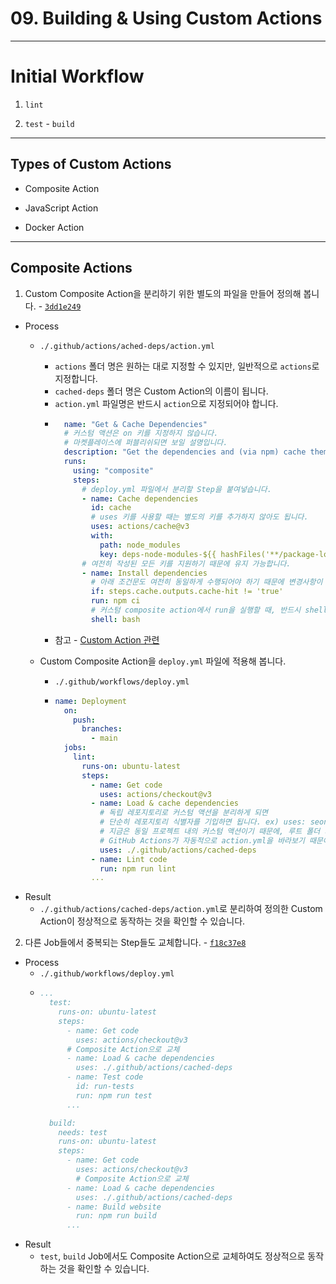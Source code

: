 # 09. Building & Using Custom Actions

---

# Initial Workflow

1. `lint`

2. `test` - `build`

---

## Types of Custom Actions

- Composite Action

- JavaScript Action

- Docker Action

---

## Composite Actions

1. Custom Composite Action을 분리하기 위한 별도의 파일을 만들어 정의해 봅니다. - [`3dd1e249`](https://github.com/seongjin2427/09.custom-actions/commit/3dd1e24963cebccf502841ef1ed4683ff66bcd85)

- Process
  - `./.github/actions/ached-deps/action.yml`
    - `actions` 폴더 명은 원하는 대로 지정할 수 있지만, 일반적으로 `actions`로 지정합니다.
    - `cached-deps` 폴더 명은 Custom Action의 이름이 됩니다.
    - `action.yml` 파일명은 반드시 `action`으로 지정되어야 합니다.
    - ```yml
        name: "Get & Cache Dependencies"
        # 커스텀 액션은 on 키를 지정하지 않습니다.
        # 마켓플레이스에 퍼블리쉬되면 보일 설명입니다.
        description: "Get the dependencies and (via npm) cache them."
        runs:
          using: "composite"
          steps:
            # deploy.yml 파일에서 분리할 Step을 붙여넣습니다.
            - name: Cache dependencies
              id: cache
              # uses 키를 사용할 때는 별도의 키를 추가하지 않아도 됩니다.
              uses: actions/cache@v3
              with:
                path: node_modules
                key: deps-node-modules-${{ hashFiles('**/package-lock.json') }}
            # 여전히 작성된 모든 키를 지원하기 때문에 유지 가능합니다.
            - name: Install dependencies
              # 아래 조건문도 여전히 동일하게 수행되어야 하기 때문에 변경사항이 없습니다.
              if: steps.cache.outputs.cache-hit != 'true'
              run: npm ci
              # 커스텀 composite action에서 run을 실행할 때, 반드시 shell 키를 포함해야 합니다.
              shell: bash
    - 참고 - [Custom Action 관련](https://docs.github.com/en/actions/creating-actions/metadata-syntax-for-github-actions#runs-for-composite-actions)

  - Custom Composite Action을 `deploy.yml` 파일에 적용해 봅니다.
    - `./.github/workflows/deploy.yml`
    - ```yml
      name: Deployment
        on:
          push:
            branches:
              - main
        jobs:
          lint:
            runs-on: ubuntu-latest
            steps:
              - name: Get code
                uses: actions/checkout@v3
              - name: Load & cache dependencies
                # 독립 레포지토리로 커스텀 액션을 분리하게 되면
                # 단순히 레포지토리 식별자를 기입하면 됩니다. ex) uses: seongjin2427/my-action
                # 지금은 동일 프로젝트 내의 커스텀 액션이기 때문에, 루트 폴더 기준 경로를 작성합니다.
                # GitHub Actions가 자동적으로 action.yml을 바라보기 때문에 기입하지 않습니다.
                uses: ./.github/actions/cached-deps
              - name: Lint code
                run: npm run lint
              ...

- Result
  - `./.github/actions/cached-deps/action.yml`로 분리하여 정의한 Custom Action이 정상적으로 동작하는 것을 확인할 수 있습니다.

2. 다른 Job들에서 중복되는 Step들도 교체합니다. - [`f18c37e8`](https://github.com/seongjin2427/09.custom-actions/commit/f18c37e81eac08a0d478a2ffe18fbbfeee76168b)

- Process
  - `./.github/workflows/deploy.yml`
  - ```yml
    ...
      test:
        runs-on: ubuntu-latest
        steps:
          - name: Get code
            uses: actions/checkout@v3
          # Composite Action으로 교체      
          - name: Load & cache dependencies
            uses: ./.github/actions/cached-deps
          - name: Test code
            id: run-tests
            run: npm run test
          ...

      build:
        needs: test
        runs-on: ubuntu-latest
        steps:
          - name: Get code
            uses: actions/checkout@v3
            # Composite Action으로 교체
          - name: Load & cache dependencies
            uses: ./.github/actions/cached-deps
          - name: Build website
            run: npm run build
          ...
- Result
  - `test`, `build` Job에서도 Composite Action으로 교체하여도 정상적으로 동작하는 것을 확인할 수 있습니다.